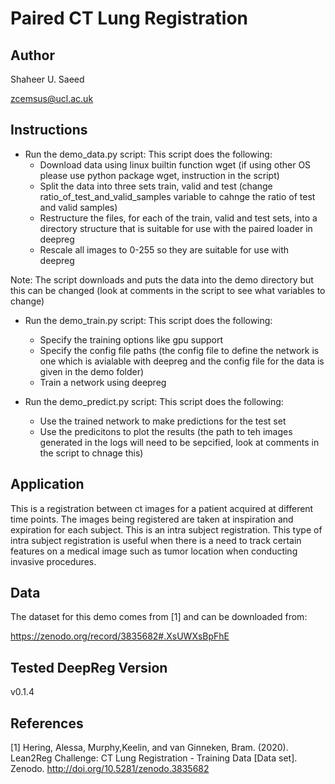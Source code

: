 # Paired CT Lung Registration

## Author

Shaheer U. Saeed

zcemsus@ucl.ac.uk

## Instructions

- Run the demo_data.py script: This script does the following:
  - Download data using linux builtin function wget (if using other OS please use python
    package wget, instruction in the script)
  - Split the data into three sets train, valid and test (change
    ratio_of_test_and_valid_samples variable to cahnge the ratio of test and valid
    samples)
  - Restructure the files, for each of the train, valid and test sets, into a directory
    structure that is suitable for use with the paired loader in deepreg
  - Rescale all images to 0-255 so they are suitable for use with deepreg

Note: The script downloads and puts the data into the demo directory but this can be
changed (look at comments in the script to see what variables to change)

- Run the demo_train.py script: This script does the following:

  - Specify the training options like gpu support
  - Specify the config file paths (the config file to define the network is one which is
    avialable with deepreg and the config file for the data is given in the demo folder)
  - Train a network using deepreg

- Run the demo_predict.py script: This script does the following:
  - Use the trained network to make predictions for the test set
  - Use the predicitons to plot the results (the path to teh images generated in the
    logs will need to be sepcified, look at comments in the script to chnage this)

## Application

This is a registration between ct images for a patient acquired at different time
points. The images being registered are taken at inspiration and expiration for each
subject. This is an intra subject registration. This type of intra subject registration
is useful when there is a need to track certain features on a medical image such as
tumor location when conducting invasive procedures.

## Data

The dataset for this demo comes from [1] and can be downloaded from:

https://zenodo.org/record/3835682#.XsUWXsBpFhE

## Tested DeepReg Version

v0.1.4

## References

[1] Hering, Alessa, Murphy,Keelin, and van Ginneken, Bram. (2020). Lean2Reg Challenge:
CT Lung Registration - Training Data [Data set]. Zenodo.
http://doi.org/10.5281/zenodo.3835682
